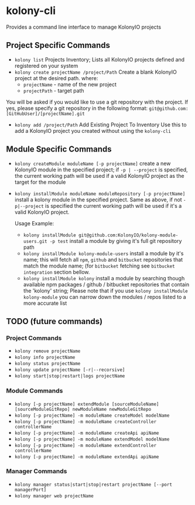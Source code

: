 # kolony-cli

Provides a command line interface to manage KolonyIO projects

## Project Specific Commands

  * `kolony list` Projects Inventory; Lists all KolonyIO projects defined and registered on your system
  * `kolony create projectName /project/Path` Create a blank KolonyIO project at the desired path.
    where:
      * `projectName` - name of the new project
      * `projectPath` - target path

  You will be asked if you would like to use a git repository with the project. If yes, please specify a git repository in the following format:
    `git@github.com:[GitHubUser]/[projectName].git`

  * `kolony add /project/Path` Add Existing Project To Inventory Use this to add a KolonyIO project you created without using the `kolony-cli`

## Module Specific Commands

  * `kolony createModule moduleName [-p projectName]` create a new KolonyIO module in the specified project; if `-p | --project` is specified, the current working path will be used if a valid KolonyIO project as the target for the module
  * `kolony installModule moduleName moduleRepository [-p projectName]` install a kolony module in the specified project. Same as above, if not `-p|--project` is specified the current working path will be used if it's a valid KolonyIO project.

    Usage Example:
      * `kolony installModule git@github.com:KolonyIO/kolony-module-users.git -p test` install a module by giving it's full git repository path
      * `kolony installModule kolony-module-users` install a module by it's name; this will fetch all `npm`, `github` and `bitbucket` repositories that match the module name; (for `bitbucket` fetching see `bitbucket integration` section bellow.
      * `kolony installModule kolony` install a module by searching though available npm packages / github / bitbucket repositories that contain the 'kolony' string; Please note that if you use `kolony installModule kolony-module` you can narrow down the modules / repos listed to a more accurate list


## TODO (future commands)
### Project Commands
  * `kolony remove projectName`
  * `kolony info projectName`
  * `kolony status projectName`
  * `kolony update projectName [-r|--recorsive]`
  * `kolony start|stop|restart|logs projectName`

### Module Commands
  * `kolony [-p projectName] extendModule [sourceModuleName] [sourceModuleGitRepo] newModuleName newModuleGitRepo`
  * `kolony [-p projectName] -m moduleName createModel modelName`
  * `kolony [-p projectName] -m moduleName createController controllerName`
  * `kolony [-p projectName] -m moduleName createApi apiName`
  * `kolony [-p projectName] -m moduleName extendModel modelName`
  * `kolony [-p projectName] -m moduleName extendController controllerName`
  * `kolony [-p projectName] -m moduleName extendApi apiName`

### Manager Commands
  * `kolony manager status|start|stop|restart projectName [--port managerPort]`
  * `kolony manager web projectName`
